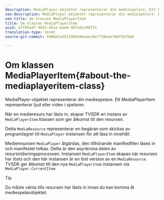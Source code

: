 ```yaml
---
description: MediaPlayer-objektet representerar din mediespelare. Ett MediaPlayerItem representerar ljud eller video i spelaren.
seo-description: MediaPlayer-objektet representerar din mediespelare. Ett MediaPlayerItem representerar ljud eller video i spelaren.
seo-title: Om klassen MediaPlayerItem
title: Om klassen MediaPlayerItem
uuid: d7f65edf-4693-4b1e-bae0-46fadce98751
translation-type: tm+mt
source-git-commit: 5908e5a3521966496aeec0ef730e4a704fddfb68

---
```



# Om klassen MediaPlayerItem{#about-the-mediaplayeritem-class}

MediaPlayer-objektet representerar din mediespelare. Ett MediaPlayerItem representerar ljud eller video i spelaren.

När en medieresurs har lästs in, skapar TVSDK en instans av `MediaPlayerItem` klassen som ger åtkomst till den resursen.

Detta `MediaResource` representerar en begäran som skickas av programlagret till `MediaPlayer` instansen för att läsa in innehåll.

Medieresursen `MediaPlayer` åtgärdas, den tillhörande manifestfilen läses in och manifestet tolkas. Detta är den asynkrona delen av resursinläsningsprocessen. Instansen `MediaPlayerItem` skapas när resursen har lösts och den här instansen är en löst version av en `MediaResource`. TVSDK ger åtkomst till den nya `MediaPlayerItem` instansen via `MediaPlayer.CurrentItem`

>[!TIP]
>
>Du måste vänta tills resursen har lästs in innan du kan komma åt mediespelarobjektet.


